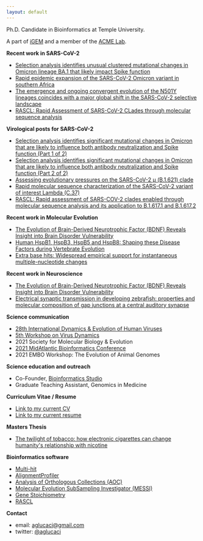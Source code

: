 ```yaml
---
layout: default
---
```


Ph.D. Candidate in Bioinformatics at Temple University. 

A part of [iGEM](https://igem.temple.edu/) and a member of the [ACME Lab](http://lab.hyphy.org/).

**Recent work in SARS-CoV-2**
*  [Selection analysis identifies unusual clustered mutational changes in Omicron lineage BA.1 that likely impact Spike function](https://academic.oup.com/mbe/advance-article/doi/10.1093/molbev/msac061/6553617)
*  [Rapid epidemic expansion of the SARS-CoV-2 Omicron variant in southern Africa](https://ceri.africa/publication/?token=369)
*  [The emergence and ongoing convergent evolution of the N501Y lineages coincides with a major global shift in the SARS-CoV-2 selective landscape](https://www.cell.com/cell/fulltext/S0092-8674(21)01050-3)
*  [RASCL: Rapid Assessment of SARS-CoV-2 CLades through molecular sequence analysis](https://www.biorxiv.org/content/10.1101/2022.01.15.476448v1)

**Virological posts for SARS-CoV-2**
*  [Selection analysis identifies significant mutational changes in Omicron that are likely to influence both antibody neutralization and Spike function (Part 1 of 2)](https://virological.org/t/selection-analysis-identifies-significant-mutational-changes-in-omicron-that-are-likely-to-influence-both-antibody-neutralization-and-spike-function-part-1-of-2/771)
*  [Selection analysis identifies significant mutational changes in Omicron that are likely to influence both antibody neutralization and Spike function (Part 2 of 2)](https://virological.org/t/selection-analysis-identifies-significant-mutational-changes-in-omicron-that-are-likely-to-influence-both-antibody-neutralization-and-spike-function-part-2-of-2/772)
*  [Assessing evolutionary pressures on the SARS-CoV-2 μ (B.1.621) clade](https://virological.org/t/assessing-evolutionary-pressures-on-the-sars-cov-2-mu-b-1-621-clade/760)
*  [Rapid molecular sequence characterization of the SARS-CoV-2 variant of interest Lambda (C.37)](https://virological.org/t/rapid-molecular-sequence-characterization-of-the-sars-cov-2-variant-of-interest-lambda-c-37/752)
*  [RASCL: Rapid assessment of SARS-COV-2 clades enabled through molecular sequence analysis and its application to B.1.617.1 and B.1.617.2](https://virological.org/t/rascl-rapid-assessment-of-sars-cov-2-clades-enabled-through-molecular-sequence-analysis-and-its-application-to-b-1-617-1-and-b-1-617-2/709)

**Recent work in Molecular Evolution**
*    [The Evolution of Brain-Derived Neurotrophic Factor (BDNF) Reveals Insight into Brain Disorder Vulnerability](https://www.biorxiv.org/content/10.1101/2022.01.21.477254v1)
*  [Human HspB1, HspB3, HspB5 and HspB8: Shaping these Disease Factors during Vertebrate Evolution](https://www.biorxiv.org/content/10.1101/2022.02.24.481792v1)
*  [Extra base hits: Widespread empirical support for instantaneous multiple-nucleotide changes](https://journals.plos.org/plosone/article?id=10.1371/journal.pone.0248337)

**Recent work in Neuroscience**
*    [The Evolution of Brain-Derived Neurotrophic Factor (BDNF) Reveals Insight into Brain Disorder Vulnerability](https://www.biorxiv.org/content/10.1101/2022.01.21.477254v1)
*    [Electrical synaptic transmission in developing zebrafish: properties and molecular composition of gap junctions at a central auditory synapse](https://journals.physiology.org/doi/full/10.1152/jn.00397.2014)

**Science communication**
* [28th International Dynamics & Evolution of Human Viruses](https://docs.google.com/presentation/d/18Nd-Lhy-vwYlWO9F-jEl4stRMlTVjYjT7NBPghigS6I/present?slide=id.p)
* [5th Workshop on Virus Dynamics](https://aglucaci.github.io/Resume/AGL_5thWorkshopOnVirusDynamics.pdf)
* 2021 Society for Molecular Biology & Evolution
* [2021 MidAtlantic Bioinformatics Conference](https://aglucaci.github.io/Resume/AGL_5thWorkshopOnVirusDynamics.pdf)
* 2021 EMBO Workshop: The Evolution of Animal Genomes

**Science education and outreach**
* Co-Founder, [Bioinformatics Studio](https://tubioinfostudio.github.io/)
* Graduate Teaching Assistant, Genomics in Medicine 

**Curriculum Vitae / Resume**
*   [Link to my current CV](Resume/CV_AGL_2022.pdf)
*   [Link to my current resume](Resume/RESUME_AGL_2022.pdf)

**Masters Thesis**
*   [The twilight of tobacco: how electronic cigarettes can change humanity's relationship with nicotine](https://drive.google.com/file/d/1t12NHLDER5Qxk8LCIBVqvUzTRKg-l8CM/view?usp=sharing)

**Bioinformatics software**
*   [Multi-hit](https://www.datamonkey.org/multihit)
*   [AlignmentProfiler](https://colab.research.google.com/drive/1kOemj6hyH4tKmo_fcztoG95ipv3iovxP?usp=sharing)
*   [Analysis of Orthologous Collections (AOC)](https://github.com/aglucaci/AnalysisOfOrthologousCollections)
*   [Molecular Evolution SubSampling Investigator (MESSI)](https://github.com/aglucaci/SubsamplingSequences)
*   [Gene Stoichiometry](https://github.com/veg/hyphy-examples/tree/master/gene_stoichiometry)
*   [RASCL](https://github.com/veg/RASCL)

**Contact**
*   email: [aglucaci@gmail.com](mailto:aglucaci@gmail.com)
*   twitter: [@aglucaci](https://twitter.com/aglucaci)

